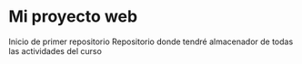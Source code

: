 # Mi proyecto web
Inicio de primer repositorio
Repositorio donde tendré almacenador de todas las actividades del curso